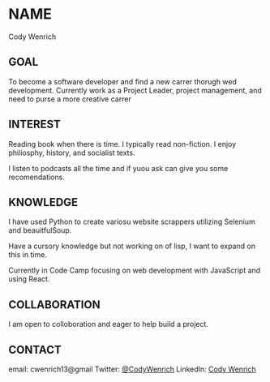 # NAME
Cody Wenrich

## GOAL
To become a software developer and find a new carrer thorugh wed development.
Currently work as a Project Leader, project management, and need to purse a more creative carrer

## INTEREST
Reading book when there is time. I typically read non-fiction. I enjoy philiosphy, history, and socialist texts.

I listen to podcasts all the time and if yuou ask can give you some recomendations.

## KNOWLEDGE
I have used Python to create variosu website scrappers utilizing Selenium and beauitfulSoup.

Have a cursory knowledge but not working on of lisp, I want to expand on this in time.

Currently in Code Camp focusing on web development with JavaScript and using React.

## COLLABORATION
I am open to colloboration and eager to help build a project.

## CONTACT
email: cwenrich13@gmail
Twitter: [@CodyWenrich](https://twitter.com/CodyWenrich)
LinkedIn: [Cody Wenrich](https://www.linkedin.com/in/cody-wenrich-864733254/)
